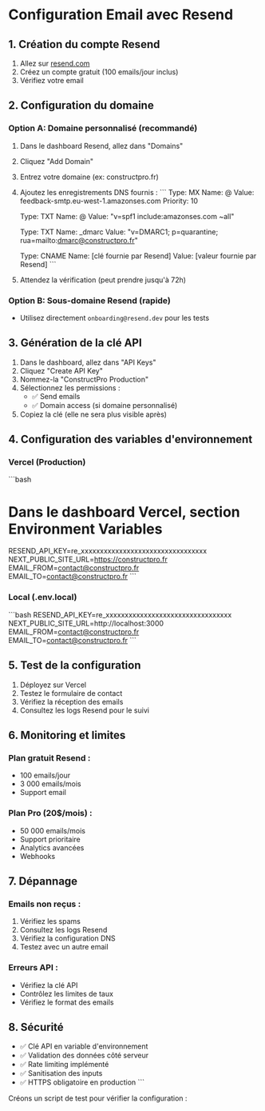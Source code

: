 # Configuration Email avec Resend

## 1. Création du compte Resend

1. Allez sur [resend.com](https://resend.com)
2. Créez un compte gratuit (100 emails/jour inclus)
3. Vérifiez votre email

## 2. Configuration du domaine

### Option A: Domaine personnalisé (recommandé)
1. Dans le dashboard Resend, allez dans "Domains"
2. Cliquez "Add Domain"
3. Entrez votre domaine (ex: constructpro.fr)
4. Ajoutez les enregistrements DNS fournis :
   \`\`\`
   Type: MX
   Name: @
   Value: feedback-smtp.eu-west-1.amazonses.com
   Priority: 10
   
   Type: TXT
   Name: @
   Value: "v=spf1 include:amazonses.com ~all"
   
   Type: TXT
   Name: _dmarc
   Value: "v=DMARC1; p=quarantine; rua=mailto:dmarc@constructpro.fr"
   
   Type: CNAME
   Name: [clé fournie par Resend]
   Value: [valeur fournie par Resend]
   \`\`\`
5. Attendez la vérification (peut prendre jusqu'à 72h)

### Option B: Sous-domaine Resend (rapide)
- Utilisez directement `onboarding@resend.dev` pour les tests

## 3. Génération de la clé API

1. Dans le dashboard, allez dans "API Keys"
2. Cliquez "Create API Key"
3. Nommez-la "ConstructPro Production"
4. Sélectionnez les permissions :
   - ✅ Send emails
   - ✅ Domain access (si domaine personnalisé)
5. Copiez la clé (elle ne sera plus visible après)

## 4. Configuration des variables d'environnement

### Vercel (Production)
\`\`\`bash
# Dans le dashboard Vercel, section Environment Variables
RESEND_API_KEY=re_xxxxxxxxxxxxxxxxxxxxxxxxxxxxxxxxx
NEXT_PUBLIC_SITE_URL=https://constructpro.fr
EMAIL_FROM=contact@constructpro.fr
EMAIL_TO=contact@constructpro.fr
\`\`\`

### Local (.env.local)
\`\`\`bash
RESEND_API_KEY=re_xxxxxxxxxxxxxxxxxxxxxxxxxxxxxxxxx
NEXT_PUBLIC_SITE_URL=http://localhost:3000
EMAIL_FROM=contact@constructpro.fr
EMAIL_TO=contact@constructpro.fr
\`\`\`

## 5. Test de la configuration

1. Déployez sur Vercel
2. Testez le formulaire de contact
3. Vérifiez la réception des emails
4. Consultez les logs Resend pour le suivi

## 6. Monitoring et limites

### Plan gratuit Resend :
- 100 emails/jour
- 3 000 emails/mois
- Support email

### Plan Pro (20$/mois) :
- 50 000 emails/mois
- Support prioritaire
- Analytics avancées
- Webhooks

## 7. Dépannage

### Emails non reçus :
1. Vérifiez les spams
2. Consultez les logs Resend
3. Vérifiez la configuration DNS
4. Testez avec un autre email

### Erreurs API :
- Vérifiez la clé API
- Contrôlez les limites de taux
- Vérifiez le format des emails

## 8. Sécurité

- ✅ Clé API en variable d'environnement
- ✅ Validation des données côté serveur
- ✅ Rate limiting implémenté
- ✅ Sanitisation des inputs
- ✅ HTTPS obligatoire en production
\`\`\`

Créons un script de test pour vérifier la configuration :
